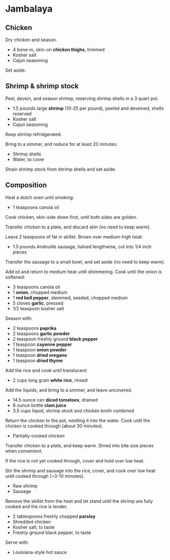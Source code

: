 Jambalaya
=========

Chicken
-------

Dry chicken and season.

- 4 bone-in, skin-on **chicken thighs**, trimmed
- Kosher salt
- Cajun seasoning

Set aside.

Shrimp & shrimp stock
---------------------

Peel, devein, and season shrimp, reserving shrimp shells in a 3 quart pot.

- 1.5 pounds large **shrimp** (10-25 per pound), peeled and deveined, shells reserved
- Kosher salt
- Cajun seasoning

Keep shrimp refridgerated.

Bring to a simmer, and reduce for at least 20 minutes:

- Shrimp shells
- Water, to cover

Strain shrimp stock from shrimp shells and set aside.

Composition
-----------

Heat a dutch oven until smoking:

- 1 teaspoons canola oil

Cook chicken, skin-side down first, until both sides are golden.

Transfer chicken to a plate, and discard skin (no need to keep warm).

Leave 2 teaspoons of fat in skillet. Brown over medium-high heat:

- 1.5 pounds Andouille sausage, halved lengthwise, cut into 1/4 inch pieces

Transfer the sausage to a small bowl, and set aside (no need to keep warm).

Add oil and return to medium heat until shimmering. Cook until the onion is softened:

- 3 teaspoons canola oil
- 1 **onion**, chopped medium
- 1 **red bell pepper**, stemmed, seeded, chopped medium
- 5 cloves **garlic**, pressed
- 1/2 teaspoon kosher salt

Season with:

- 2 teaspoons **paprika**
- 2 teaspoons **garlic powder**
- 2 teaspoon freshly ground **black pepper**
- 1 teaspoon **cayenne pepper**
- 1 teaspoon **onion powder**
- 1 teaspoon **dried oregano**
- 1 teaspoon **dried thyme**

Add the rice and cook until translucent:

- 2 cups long grain **white rice**, rinsed

Add the liquids, and bring to a simmer, and leave uncovered.

- 14.5 ounce can **diced tomatoes**, drained
- 8 ounce bottle **clam juice**
- 3.5 cups liquid, shrimp stock and chicken broth combined

Return the chicken to the pot, nestling it into the water. Cook until the chicken is cooked through (about 30 minutes).

- Partially-cooked chicken

Transfer chicken to a plate, and keep warm. Shred into bite size pieces when convenient.

If the rice is not yet cooked through, cover and hold over low heat.

Stir the shrimp and sausage into the rice, cover, and cook over low heat until cooked through (~3-10 minutes).

- Raw shrimp
- Sausage

Remove the skillet from the heat and let stand until the shrimp are fully cooked and the rice is tender.

- 2 tablespoons freshly chopped **parsley**
- Shredded chicken
- Kosher salt, to taste
- Freshly ground black pepper, to taste

Serve with:

- Louisiana-style hot sauce
